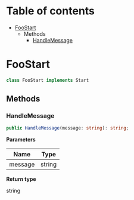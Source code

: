 # Table of contents

* [FooStart][ClassDeclaration-1]
    * Methods
        * [HandleMessage][MethodDeclaration-6]

# FooStart

```typescript
class FooStart implements Start
```
## Methods

### HandleMessage

```typescript
public HandleMessage(message: string): string;
```

**Parameters**

| Name    | Type   |
| ------- | ------ |
| message | string |

**Return type**

string

[ClassDeclaration-1]: foostart.md#foostart
[MethodDeclaration-6]: foostart.md#handlemessage